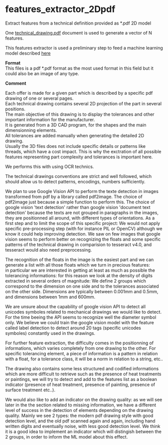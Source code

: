 # features_extractor_2Dpdf
Extract features from a technical definition provided as *.pdf 2D model  

One [technical_drawing.pdf](./samples/sample1.pdf) document is used to generate a vector of N features.  

This features extractor is used a preliminary step to feed a machine learning model described [here](https://github.com/BruSunshine/predict_manufacturing_costs/README.md)   

**Format**  
This files is a pdf \*.pdf format as the most used format in this field but it could also be an image of any type.   

**Comment**   

Each offer is made for a given part which is described by a specific pdf drawing of one or several pages.  
Each technical drawing contains several 2D projection of the part in several positions.  
The main objective of this drawing is to display the tolerances and other important information for the manufacturer.  
It is generated from a 3D CAD program, for the shapes and the main dimensionning elements.  
All tolerances are added manually when generating the detailed 2D drawing.  
Usually the 3D files does not include specific details or patterns like threads, which have a cost impact.
This is why the exctration of all possible features representing part complexity and tolerances is important here.  

We performs this with using OCR technics.

The technical drawings conventions are strict and well followed, which should allow us to detect patterns, encodings, numbers sufficiently.

We plan to use Google Vision API to perform the texte detection in images transformed from pdf by a library called pdf2image.
The choice of pdf2image just because a simple function to perform this.
The choice of google vision 'text detection' rather than google vision 'document text detection' because the texts are not grouped in paragraphs in the images, they are positionned all around, with different types of orientations. As a first step and to limit the scope of this specific project: We would not apply specific pre-processing step (with for instance PIL or OpenCV) although we know it could help improving detection. We saw on few images that google vision seems to perform better on recognizing the floats and some specific patterns of the technical drawing in comparision to tesseract v4.0, and tesseract would also need preprocessing.  

The recognition of the floats in the image is the easiest part and we can generate a list with all those floats which we turn in precious features:  
in particular we are interested in getting at least as much as possible the tolerancing informations: for this reason we look at the density of digits extracted in several orders of magnitude: We define 2 groups which correspond to the dimension on one side and to the tolerances associated on the other side. Dimensions are typically between 0.001mm and 0.5mm, and dimensions between 1mm and 600mm.  

We are unsure about the capability of google vision API to detect all unicodes symboles related to mechanical drawings we would like to detect. For the time beeing the API seems to recognize well the diameter symbol only. We believe we could train the google vision model with the feature called label detection to detect around 20 tags (specific unicodes symboles) constantly used in the drawings.  

For further feature extraction, the difficulty comes in the positionning of informations, which varies completely from one drawing to the other. For specific tolerancing element, a piece of information is a pattern in relation with a float, for a tolerance class, it will be a norm in relation to a string, etc.. 

The drawing also contains some less structured and codified informations which are more difficult to retrieve such as the presence of heat treatments or paintings, we will try to detect and add to the features list as a boolean indicator (presence of heat treatment, presence of painting, presence of surface treatment etc..).  

We would also like to add an indicator on the drawing quality: as we will see later in the the section related to missing information, we have a different level of success in the detection of elements depending on the drawing quality. Mainly we see 2 types: the modern pdf drawing style with good detection level, and the old pdf scanned again and again, including hand written digits and eventually noise, with less good detection level. We think it is a good idea to implement an indicator which will distingish between the 2 groups, in order to inform the ML model about this effect.